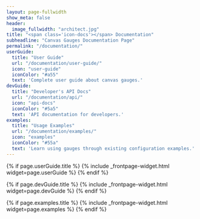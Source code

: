 ```yaml
---
layout: page-fullwidth
show_meta: false
header:
  image_fullwidth: "architect.jpg"
title: "<span class='icon-docs'></span> Documentation"
subheadline: "Canvas Gauges Documentation Page"
permalink: "/documentation/"
userGuide:
  title: "User Guide"
  url: "/documentation/user-guide/"
  icon: "user-guide"
  iconColor: "#a55"
  text: 'Complete user guide about canvas gauges.'
devGuide:
  title: "Developer's API Docs"
  url: "/documentation/api/"
  icon: "api-docs"
  iconColor: "#5a5"
  text: 'API documentation for developers.'
examples:
  title: "Usage Examples"
  url: "/documentation/examples/"
  icon: "examples"
  iconColor: "#55a"
  text: 'Learn using gauges through existing configuration examples.'
---
```


{% if page.userGuide.title %}
{% include _frontpage-widget.html widget=page.userGuide %}
{% endif %}

{% if page.devGuide.title %}
{% include _frontpage-widget.html widget=page.devGuide %}
{% endif %}

{% if page.examples.title %}
{% include _frontpage-widget.html widget=page.examples %}
{% endif %}
